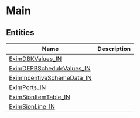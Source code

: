 
# Main


## Entities

|Name|Description|
|---|---|
|[EximDBKValues_IN](EximDBKValues_IN.cdm.json)||
|[EximDEPBScheduleValues_IN](EximDEPBScheduleValues_IN.cdm.json)||
|[EximIncentiveSchemeData_IN](EximIncentiveSchemeData_IN.cdm.json)||
|[EximPorts_IN](EximPorts_IN.cdm.json)||
|[EximSionItemTable_IN](EximSionItemTable_IN.cdm.json)||
|[EximSionLine_IN](EximSionLine_IN.cdm.json)||
